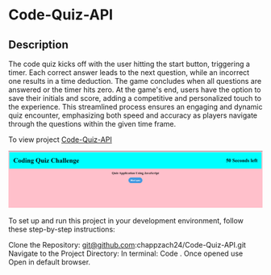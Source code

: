 # Code-Quiz-API

## Description
The code quiz kicks off with the user hitting the start button, triggering a timer. Each correct answer leads to the next question, while an incorrect one results in a time deduction. The game concludes when all questions are answered or the timer hits zero. At the game's end, users have the option to save their initials and score, adding a competitive and personalized touch to the experience. This streamlined process ensures an engaging and dynamic quiz encounter, emphasizing both speed and accuracy as players navigate through the questions within the given time frame.

To view project [Code-Quiz-API](https://chappzach24.github.io/Code-Quiz-API/)

![alt text](https://github.com/chappzach24/Code-Quiz-API/blob/main/Assets/Photos/code-Quiz.png)

To set up and run this project in your development environment, follow these step-by-step instructions:

Clone the Repository: git@github.com:chappzach24/Code-Quiz-API.git
Navigate to the Project Directory: 
In terminal: Code .
Once opened use Open in default browser.
